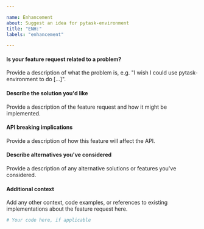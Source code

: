 ```yaml
---

name: Enhancement
about: Suggest an idea for pytask-environment
title: "ENH:"
labels: "enhancement"

---
```


#### Is your feature request related to a problem?

Provide a description of what the problem is, e.g. "I wish I could use pytask-environment
to do [...]".

#### Describe the solution you'd like

Provide a description of the feature request and how it might be implemented.

#### API breaking implications

Provide a description of how this feature will affect the API.

#### Describe alternatives you've considered

Provide a description of any alternative solutions or features you've considered.

#### Additional context

Add any other context, code examples, or references to existing implementations about
the feature request here.

```python
# Your code here, if applicable
```
